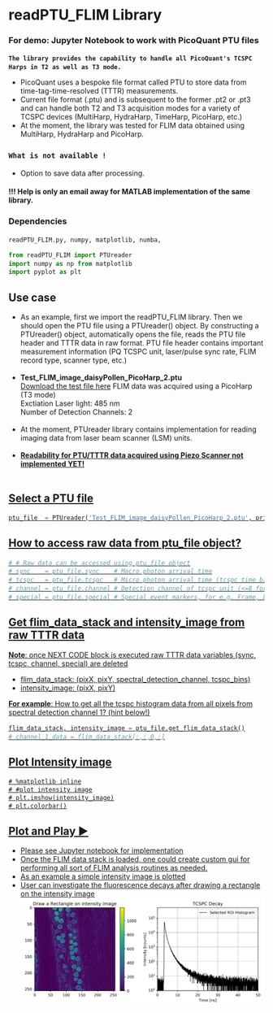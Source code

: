 # readPTU_FLIM Library
### For demo: Jupyter Notebook to work with PicoQuant PTU files
**`The library provides the capability to handle all PicoQuant's TCSPC Harps in T2 as well as T3 mode.`**
- PicoQuant uses a bespoke file format called PTU to store data from time-tag-time-resolved (TTTR) measurements.<br/>
- Current file format (.ptu) and is subsequent to the former .pt2 or .pt3 and can handle both T2 and T3 acquisition modes for a variety of TCSPC devices (MultiHarp, HydraHarp, TimeHarp, PicoHarp, etc.) <br/>
- At the moment, the library was tested for FLIM data obtained using MultiHarp, HydraHarp and PicoHarp. <br/>

### **`What is not available !`**
- Option to save data after processing. <br/>
#### !!! Help is only an email away for MATLAB implementation of the same library.

### Dependencies

`readPTU_FLIM.py, numpy, matplotlib, numba,`

```python
from readPTU_FLIM import PTUreader 
import numpy as np from matplotlib 
import pyplot as plt
```

## Use case
- As an example, first we import the readPTU_FLIM library. Then we should open the PTU file using a PTUreader() object. By constructing a PTUreader() object, automatically opens the file, reads the PTU file header and TTTR data in raw format. PTU file header contains important measurement information (PQ TCSPC unit, laser/pulse sync rate, FLIM record type, scanner type, etc.)<br/><br/> 
- **Test_FLIM_image_daisyPollen_PicoHarp_2.ptu**<br> 
[Download the test file here](https://drive.google.com/file/d/1bbtw0rZQk8HHlp8SYQlvMpdzuEEFIAZL/edit)
FLIM data was acquired using a PicoHarp (T3 mode) <br>
Exctiation Laser light: 485 nm<br>
Number of Detection Channels: 2<br/><br/>
- At the moment, PTUreader library contains implementation for reading imaging data from laser beam scanner (LSM) units.<br/><br/> 
- <u>**Readability for PTU/TTTR data acquired using Piezo Scanner not implemented YET!**<u> <br/><br/>

## Select a PTU file
```python
ptu_file  = PTUreader('Test_FLIM_image_daisyPollen_PicoHarp_2.ptu', print_header_data = False)
```

## How to access raw data from ptu_file object?
```python
# # Raw data can be accessed using ptu_file object
# sync    = ptu_file.sync    # Macro photon arrival time
# tcspc   = ptu_file.tcspc   # Micro photon arrival time (tcspc time bin resoultion)
# channel = ptu_file.channel # Detection channel of tcspc unit (<=8 for PQ hardware in 2019)
# special = ptu_file.special # Special event markers, for e.g. Frame, LineStart, LineStop, etc.
```

## Get flim_data_stack and intensity_image from raw TTTR data
 **Note**: once NEXT CODE block is executed raw TTTR data variables (sync, tcspc, channel, special) are deleted
- flim_data_stack: (pixX, pixY, spectral_detection_channel, tcspc_bins)
- intensity_image: (pixX, pixY)

**For example**:
How to get all the tcspc histogram data from all pixels from spectral detection channel 1?  (hint below!) <br /> 

```python
flim_data_stack, intensity_image = ptu_file.get_flim_data_stack()
# channel_1_data = flim_data_stack[:,:,0,:]
```

## Plot Intensity image
```
# %matplotlib inline
# #plot intensity image
# plt.imshow(intensity_image)
# plt.colorbar()
```

## Plot and Play ▶
- Please see Jupyter notebook for implementation
- Once the FLIM data stack is loaded, one could create custom gui for performing all sort of FLIM analysis routines as needed.
- As an example a simple intensity image is plotted 
- User can investigate the fluorescence decays after drawing a rectangle on the intensity image <br/>
![Interactive Demo Snapshot](Test_FLIM_image_daisyPollen_PicoHarp_2.png)
